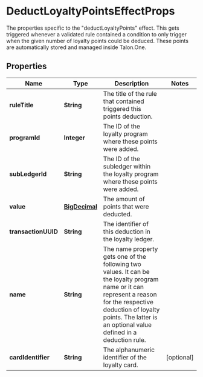 

# DeductLoyaltyPointsEffectProps

The properties specific to the \"deductLoyaltyPoints\" effect. This gets triggered whenever a validated rule contained a condition to only trigger when the given number of loyalty points could be deduced. These points are automatically stored and managed inside Talon.One.
## Properties

Name | Type | Description | Notes
------------ | ------------- | ------------- | -------------
**ruleTitle** | **String** | The title of the rule that contained triggered this points deduction. | 
**programId** | **Integer** | The ID of the loyalty program where these points were added. | 
**subLedgerId** | **String** | The ID of the subledger within the loyalty program where these points were added. | 
**value** | [**BigDecimal**](BigDecimal.md) | The amount of points that were deducted. | 
**transactionUUID** | **String** | The identifier of this deduction in the loyalty ledger. | 
**name** | **String** | The name property gets one of the following two values. It can be the loyalty program name or it can represent a reason for the respective deduction of loyalty points. The latter is an optional value defined in a deduction rule.  | 
**cardIdentifier** | **String** | The alphanumeric identifier of the loyalty card.  |  [optional]



